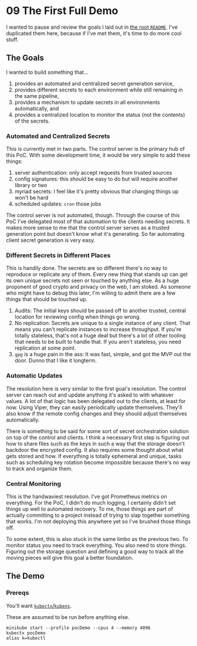 # 09 The First Full Demo

I wanted to pause and review the goals I laid out in [the root `README`](./../../README.md#poc-onboarding). I've duplicated them here, because if I've met them, it's time to do more cool stuff.

## The Goals

I wanted to build something that...

1) provides an automated and centralized secret generation service,
2) provides different secrets to each environment while still remaining in the same pipeline,
3) provides a mechanism to update secrets in all environments automatically, and
4) provides a centralized location to monitor the status (not the contents) of the secrets.

###  Automated and Centralized Secrets

This is currently met in two parts. The control server is the primary hub of this PoC. With some development time, it would be very simple to add these things:

1) server authentication: only accept requests from trusted sources
2) config signatures: this should be easy to do but will require another library or two
3) myriad secrets: I feel like it's pretty obvious that changing things up won't be hard
4) scheduled updates: `cron` those jobs

The control server is not automated, though. Through the course of this PoC I've delegated most of that automation to the clients needing secrets. It makes more sense to me that the control server serves as a trusted generation point but doesn't know what it's generating. So far automating client secret generation is very easy.

### Different Secrets in Different Places

This is handily done. The secrets are so different there's no way to reproduce or replicate any of them. Every new thing that stands up can get its own unique secrets not seen or touched by anything else. As a huge proponent of good crypto and privacy on the web, I am stoked. As someone who might have to debug this later, I'm willing to admit there are a few things that should be touched up.

1) Audits: The initial keys should be passed off to another trusted, central location for reviewing config when things go wrong.
2) No replication: Secrets are unique to a single instance of any client. That means you can't replicate instances to increase throughput. If you're totally stateless, that's not a huge deal but there's a lot of other tooling that needs to be built to handle that. If you aren't stateless, you need replication at some point.
3) `gpg` is a huge pain in the ass: It was fast, simple, and got the MVP out the door. Dunno that I like it longterm.

### Automatic Updates

The resolution here is very similar to the first goal's resolution. The control server can reach out and update anything it's asked to with whatever values. A lot of that logic has been delegated out to the clients, at least for now. Using Viper, they can easily periodically update themselves. They'll also know if the remote config changes and they should adjust themselves automatically.

There is something to be said for some sort of secret orchestration solution on top of the control and clients. I think a necessary first step is figuring out how to share files such as the keys in such a way that the storage doesn't backdoor the encrypted config. It also requires some thought about what gets stored and how. If everything is totally ephemeral and unique, tasks such as scheduling key rotation become impossible because there's no way to track and organize them.

### Central Monitoring

This is the handwaviest resolution. I've got Prometheus metrics on everything. For the PoC, I didn't do much logging. I certainly didn't set things up well to automated recovery. To me, those things are part of actually committing to a project instead of trying to slap together something that works. I'm not deploying this anywhere yet so I've brushed those things off.

To some extent, this is also stuck in the same limbo as the previous two. To monitor status you need to track everything. You also need to store things. Figuring out the storage question and defining a good way to track all the moving pieces will give this goal a better foundation.

## The Demo

### Prereqs

You'll want [`kubectx`/`kubens`](https://github.com/ahmetb/kubectx).

These are assumed to be run before anything else.
```shell-session
minikube start --profile pocDemo --cpus 4 --memory 4096 
kubectx pocDemo
alias k=kubectl
```

